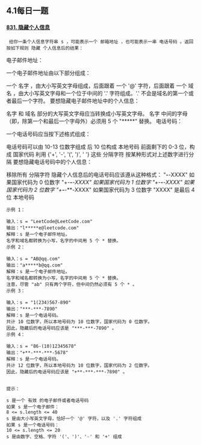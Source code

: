 ## 4.1每日一题
#### [831. 隐藏个人信息](./maskPII.java)
     给你一条个人信息字符串 s ，可能表示一个 邮箱地址 ，也可能表示一串 电话号码 。返回按如下规则 隐藏 个人信息后的结果：

电子邮件地址：

一个电子邮件地址由以下部分组成：

一个 名字 ，由大小写英文字母组成，后面跟着
一个 '@' 字符，后面跟着
一个 域名 ，由大小写英文字母和一个位于中间的 '.' 字符组成。'.' 不会是域名的第一个或者最后一个字符。
要想隐藏电子邮件地址中的个人信息：

名字 和 域名 部分的大写英文字母应当转换成小写英文字母。
名字 中间的字母（即，除第一个和最后一个字母外）必须用 5 个 "*****" 替换。
电话号码：

一个电话号码应当按下述格式组成：

电话号码可以由 10-13 位数字组成
后 10 位构成 本地号码
前面剩下的 0-3 位，构成 国家代码
利用 {'+', '-', '(', ')', ' '} 这些 分隔字符 按某种形式对上述数字进行分隔
要想隐藏电话号码中的个人信息：

移除所有 分隔字符
隐藏个人信息后的电话号码应该遵从这种格式：
"***-***-XXXX" 如果国家代码为 0 位数字
"+*-***-***-XXXX" 如果国家代码为 1 位数字
"+**-***-***-XXXX" 如果国家代码为 2 位数字
"+***-***-***-XXXX" 如果国家代码为 3 位数字
"XXXX" 是最后 4 位 本地号码
~~~
示例 1：

输入：s = "LeetCode@LeetCode.com"
输出："l*****e@leetcode.com"
解释：s 是一个电子邮件地址。
名字和域名都转换为小写，名字的中间用 5 个 * 替换。
示例 2：

输入：s = "AB@qq.com"
输出："a*****b@qq.com"
解释：s 是一个电子邮件地址。
名字和域名都转换为小写，名字的中间用 5 个 * 替换。
注意，尽管 "ab" 只有两个字符，但中间仍然必须有 5 个 * 。
示例 3：

输入：s = "1(234)567-890"
输出："***-***-7890"
解释：s 是一个电话号码。
共计 10 位数字，所以本地号码为 10 位数字，国家代码为 0 位数字。
因此，隐藏后的电话号码应该是 "***-***-7890" 。
示例 4：

输入：s = "86-(10)12345678"
输出："+**-***-***-5678"
解释：s 是一个电话号码。
共计 12 位数字，所以本地号码为 10 位数字，国家代码为 2 位数字。
因此，隐藏后的电话号码应该是 "+**-***-***-7890" 。


提示：

s 是一个 有效 的电子邮件或者电话号码
如果 s 是一个电子邮件：
8 <= s.length <= 40
s 是由大小写英文字母，恰好一个 '@' 字符，以及 '.' 字符组成
如果 s 是一个电话号码：
10 <= s.length <= 20
s 是由数字、空格、字符 '('、')'、'-' 和 '+' 组成
~~~